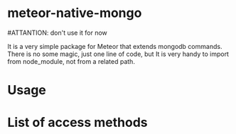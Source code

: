# meteor-native-mongo

#ATTANTION: don't use it for now

It is a very simple package for Meteor that extends mongodb commands.
There is no some magic, just one line of code, but It is very handy to import from node_module, not from a related path.

# Usage

# List of access methods
